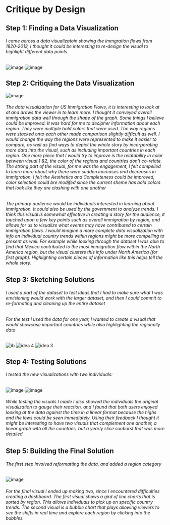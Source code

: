 # Critique by Design

## Step 1: Finding a Data Visualization 

###### I came across a data visualizatoin showing the immgration flows from 1820-2013, I thought it could be interesting to re-design the visual to highlight different data points. 

![image](https://user-images.githubusercontent.com/117247447/202237962-331955a3-da43-429e-b12a-4a6a0a7600f8.png)
![image](https://user-images.githubusercontent.com/117247447/202239607-980c7dbd-de76-4633-ab64-7c20186e80c5.png)


## Step 2: Critiquing the Data Visualization

![image](https://user-images.githubusercontent.com/117247447/202372675-38479056-a951-4482-9555-17d7f8a752e6.png)


###### The data visualization for US Immigration Flows, it is interesting to look at at and draws the viewer in to learn more. I thought it conveyed overall immigration data well through the shape of the graph.  Some things I believe could be improved: It was hard for me to decipher information about each region. They  were multiple bold colors that were used. The way regions were stacked onto each other made comparison slightly difficult as well. I would change the way the regions were represented to make it easier to compare, as well as find ways to depict the whole story by incorporating more data into the visual, such as including important countries in each region.  One more piece that I would try to improve is the relatability in color between visual 1 &2, the color of the regions and countries don't co-relate. The strong part of the visual, for me was the engagement, I felt compelled to learn more about why there were sudden increases and decreases in immigration. I felt the Aesthetics and Completeness could be improved, color selection could bre modifed since the current sheme has bold colors that look like they are clashing with one another

###### The primary audience would be individuals interested in learning about immigration. It could also be used by the government to analyze trends. I think this visual is somewhat effective in creating a story for the audience, it touched upon a few key points such as overall immigration by region, and allows for us to visualize what events may have contributed to certain immigration flows. I would imagine a more complete data visualization with info on individual country trends within regions might be more compelling to present as well. For example while looking through the dataset I was able to find that Mexico contributed to the most immigration flow within the North America region, but the visual clusters this info under North America (for first graph). Highlighting certain pieces of information like this helps tell the whole story.


## Step 3: Sketching Solutions

###### I used a part of the dataset to test ideas that I had to make sure what I was envisioning would work with the larger dataset, and then I could commit to re-formating and cleaning up the entire dataset 

###### For the test I used the data for one year, I wanted to create a visual that would showcase important countries while also highlighting the regionally data
![ib](https://user-images.githubusercontent.com/117247447/202358517-2add1668-676c-4202-9c99-f35d27835796.jpg)
![idea 4](https://user-images.githubusercontent.com/117247447/202358539-0530181a-b342-4267-96a2-4d23099b09e5.jpg)
![idea 3](https://user-images.githubusercontent.com/117247447/202363180-5768ba3e-1fda-41b5-bd45-02d9e5d2968b.jpg)




## Step 4: Testing Solutions

###### I tested the new visualizations with two individuals:

![image](https://user-images.githubusercontent.com/117247447/202371620-177b3ea4-c2c8-4b72-a233-cda56ede8f2e.png)
![image](https://user-images.githubusercontent.com/117247447/202371704-3acafedf-81b4-45e5-a29e-8b801f65a467.png)

###### While testing the visuals I made I also showed the individuals the original visualization to gauge their reaction, and I found that both users enjoyed looking at the data against the time in a linear format because the highs and the lows could be seen immediately. Using their feedback I thought it might be interesting to have two visuals that complement one another, a linear graph with all the countries, but a yearly slice sunburst that was more detailed.



## Step 5: Building the Final Solution 

###### The first step involved reformatting the data, and added a region category 

![image](https://user-images.githubusercontent.com/117247447/202714589-7bcf671e-2c83-4ed6-8aa6-a26ffc99beaf.png)

###### For the final visual I ended up making two, since I encountered difficulties creating a dashboard. The first visual shows a gird of line charts that is sorted by region. This allows individuals to pick up on specific country trends. The second visual is a bubble chart that plays allowing viewers to see the shifts in real time and explore each region by clicking into the bubbles. 




<div class="flourish-embed flourish-hierarchy" data-src="visualisation/11848891"><script src="https://public.flourish.studio/resources/embed.js"></script></div>


<div class="flourish-embed flourish-chart" data-src="visualisation/11852935"><script src="https://public.flourish.studio/resources/embed.js"></script></div>

